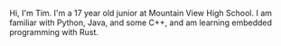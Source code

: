 Hi, I'm Tim. I'm a 17 year old junior at Mountain View High School.
I am familiar with Python, Java, and some C++, and am learning embedded programming with Rust.
